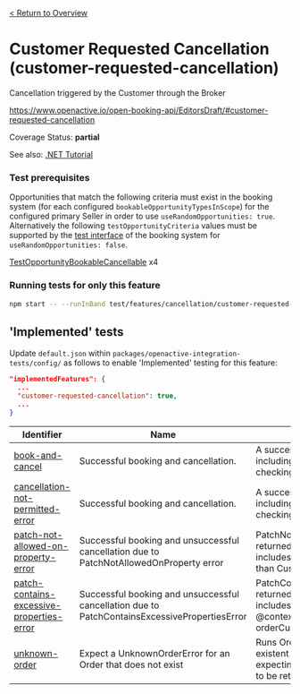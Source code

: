 [< Return to Overview](../../README.md)
# Customer Requested Cancellation (customer-requested-cancellation)

Cancellation triggered by the Customer through the Broker


https://www.openactive.io/open-booking-api/EditorsDraft/#customer-requested-cancellation

Coverage Status: **partial**

See also: [.NET Tutorial](https://tutorials.openactive.io/open-booking-sdk/quick-start-guide/storebookingengine/day-7-cancellation)
### Test prerequisites
Opportunities that match the following criteria must exist in the booking system (for each configured `bookableOpportunityTypesInScope`) for the configured primary Seller in order to use `useRandomOpportunities: true`. Alternatively the following `testOpportunityCriteria` values must be supported by the [test interface](https://openactive.io/test-interface/) of the booking system for `useRandomOpportunities: false`.

[TestOpportunityBookableCancellable](https://openactive.io/test-interface#TestOpportunityBookableCancellable) x4


### Running tests for only this feature

```bash
npm start -- --runInBand test/features/cancellation/customer-requested-cancellation/
```



## 'Implemented' tests

Update `default.json` within `packages/openactive-integration-tests/config/` as follows to enable 'Implemented' testing for this feature:

```json
"implementedFeatures": {
  ...
  "customer-requested-cancellation": true,
  ...
}
```

| Identifier | Name | Description | Prerequisites per Opportunity Type |
|------------|------|-------------|---------------|
| [book-and-cancel](./implemented/book-and-cancel-test.js) | Successful booking and cancellation. | A successful end to end booking including cancellation, including checking the Orders Feed. | [TestOpportunityBookableCancellable](https://openactive.io/test-interface#TestOpportunityBookableCancellable) x1 |
| [cancellation-not-permitted-error](./implemented/cancellation-not-permitted-error-test.js) | Successful booking and cancellation. | A successful end to end booking including cancellation, including checking the Orders Feed. | [TestOpportunityBookableCancellable](https://openactive.io/test-interface#TestOpportunityBookableCancellable) x1 |
| [patch-not-allowed-on-property-error](./implemented/patch-not-allowed-on-property-error-test.js) | Successful booking and unsuccessful cancellation due to PatchNotAllowedOnProperty error | PatchNotAllowedOnPropertyError returned because patch request includes order item status different than CustomerCancelled | [TestOpportunityBookableCancellable](https://openactive.io/test-interface#TestOpportunityBookableCancellable) x1 |
| [patch-contains-excessive-properties-error](./implemented/patch-contains-excessive-properties-error-test.js) | Successful booking and unsuccessful cancellation due to PatchContainsExcessivePropertiesError | PatchContainsExcessivePropertiesError returned because patch request includes other properties than @type, @context, orderProposalStatus and orderCustomerNote | [TestOpportunityBookableCancellable](https://openactive.io/test-interface#TestOpportunityBookableCancellable) x1 |
| [unknown-order](./implemented/unknown-order-test.js) | Expect a UnknownOrderError for an Order that does not exist | Runs Order Cancellation for a non-existent Order (with a fictional UUID), expecting an UnknownOrderError error to be returned |  |


